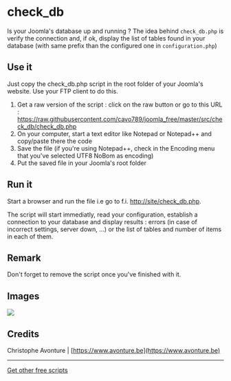 # check_db

Is your Joomla's database up and running ? The idea behind `check_db.php` is verify the connection and, if ok, display the list of tables found in your database (with same prefix than the configured one in `configuration.php`)

## Use it

Just copy the check_db.php script in the root folder of your Joomla's website. Use your FTP client to do this.

1.  Get a raw version of the script : click on the raw button or go to this URL : https://raw.githubusercontent.com/cavo789/joomla_free/master/src/check_db/check_db.php
2.  On your computer, start a text editor like Notepad or Notepad++ and copy/paste there the code
3.  Save the file (if you're using Notepad++, check in the Encoding menu that you've selected UTF8 NoBom as encoding)
4.  Put the saved file in your Joomla's root folder

## Run it

Start a browser and run the file i.e go to f.i. [http://site/check_db.php](http://site/check_db.php).

The script will start immediatly, read your configuration, establish a connection to your database and display results : errors (in case of incorrect settings, server down, ...) or the list of tables and number of items in each of them.

## Remark

Don't forget to remove the script once you've finished with it.

## Images

<img src="https://github.com/cavo789/joomla_free/blob/master/src/check_db/result.png" />

## Credits

Christophe Avonture | [https://www.avonture.be](https://www.avonture.be)

---

[Get other free scripts](https://github.com/cavo789/joomla_free)
